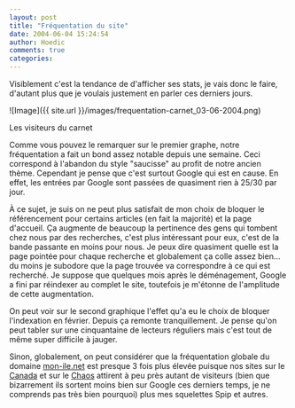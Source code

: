 ```yaml
---
layout: post
title: "Fréquentation du site"
date: 2004-06-04 15:24:54
author: Hoedic
comments: true
categories: 
---
```



Visiblement c'est la tendance de d'afficher ses stats, je vais donc le faire, d'autant plus que je voulais justement en parler ces derniers jours.

![Image]({{ site.url }}/images/frequentation-carnet_03-06-2004.png)
<div class="photoattrib">Les visiteurs du carnet</div>



Comme vous pouvez le remarquer sur le premier graphe, notre fréquentation a fait un bond assez notable depuis une semaine. Ceci correspond à l'abandon du style "saucisse" au profit de notre ancien thème. Cependant je pense que c'est surtout Google qui est en cause. En effet, les entrées par Google sont passées de quasiment rien à 25/30 par jour.

À ce sujet, je suis on ne peut plus satisfait de mon choix de bloquer le référencement pour certains articles (en fait la majorité) et la page d'accueil. Ça augmente de beaucoup la pertinence des gens qui tombent chez nous par des recherches, c'est plus intéressant pour eux, c'est de la bande passante en moins pour nous. Je peux dire quasiment quelle est la page pointée pour chaque recherche et globalement ça colle assez bien... du moins je subodore que la page trouvée va correspondre à ce qui est recherché. Je suppose que quelques mois après le déménagement, Google a fini par réindexer au complet le site, toutefois je m'étonne de l'amplitude de cette augmentation.

On peut voir sur le second graphique l'effet qu'a eu le choix de bloquer l'indexation en février. Depuis ça remonte tranquillement. Je pense qu'on peut tabler sur une cinquantaine de lecteurs réguliers mais c'est tout de même super difficile à jauger.

Sinon, globalement, on peut considérer que la fréquentation globale du domaine [mon-ile.net](http://mon-ile.net/) est presque 3 fois plus élevée puisque nos sites sur le [Canada](http://mon-ile.net/canada/) et sur le [Chaos](http://mon-ile.net/chaos/) attirent à peu près autant de visiteurs (bien que bizarrement ils sortent moins bien sur Google ces derniers temps, je ne comprends pas très bien pourquoi) plus mes squelettes Spip et autres.